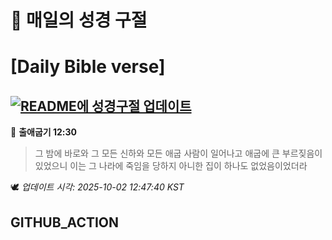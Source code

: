 # 🙏 매일의 성경 구절
# [Daily Bible verse]
## [![README에 성경구절 업데이트](https://github.com/DONGSUKA/first_test/actions/workflows/update-readme-bible.yml/badge.svg)](https://github.com/DONGSUKA/first_test/actions/workflows/update-readme-bible.yml)
<!-- START_BIBLE_VERSE -->
📖 **출애굽기 12:30**
> 그 밤에 바로와 그 모든 신하와 모든 애굽 사람이 일어나고 애굽에 큰 부르짖음이 있었으니 이는 그 나라에 죽임을 당하지 아니한 집이 하나도 없었음이었더라

🕊️ _업데이트 시각: 2025-10-02 12:47:40 KST_
  <!-- END_BIBLE_VERSE -->
## GITHUB_ACTION

